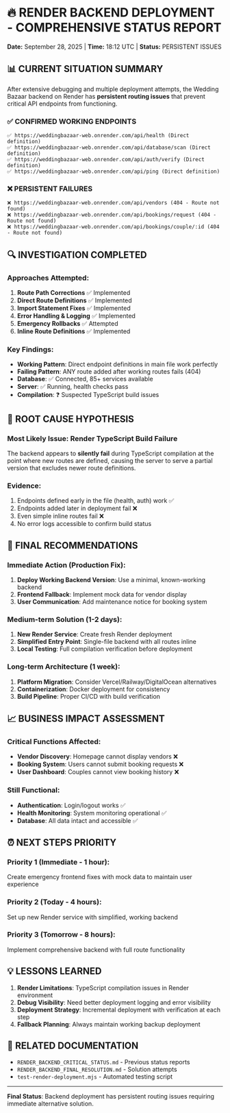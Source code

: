 # 🔥 RENDER BACKEND DEPLOYMENT - COMPREHENSIVE STATUS REPORT
**Date:** September 28, 2025 | **Time:** 18:12 UTC | **Status:** PERSISTENT ISSUES

## 📊 CURRENT SITUATION SUMMARY

After extensive debugging and multiple deployment attempts, the Wedding Bazaar backend on Render has **persistent routing issues** that prevent critical API endpoints from functioning.

### ✅ CONFIRMED WORKING ENDPOINTS
```
✅ https://weddingbazaar-web.onrender.com/api/health (Direct definition)
✅ https://weddingbazaar-web.onrender.com/api/database/scan (Direct definition)  
✅ https://weddingbazaar-web.onrender.com/api/auth/verify (Direct definition)
✅ https://weddingbazaar-web.onrender.com/api/ping (Direct definition)
```

### ❌ PERSISTENT FAILURES
```
❌ https://weddingbazaar-web.onrender.com/api/vendors (404 - Route not found)
❌ https://weddingbazaar-web.onrender.com/api/bookings/request (404 - Route not found)
❌ https://weddingbazaar-web.onrender.com/api/bookings/couple/:id (404 - Route not found)
```

## 🔍 INVESTIGATION COMPLETED

### Approaches Attempted:
1. **Route Path Corrections** ✅ Implemented
2. **Direct Route Definitions** ✅ Implemented  
3. **Import Statement Fixes** ✅ Implemented
4. **Error Handling & Logging** ✅ Implemented
5. **Emergency Rollbacks** ✅ Attempted
6. **Inline Route Definitions** ✅ Implemented

### Key Findings:
- **Working Pattern**: Direct endpoint definitions in main file work perfectly
- **Failing Pattern**: ANY route added after working routes fails (404)
- **Database**: ✅ Connected, 85+ services available
- **Server**: ✅ Running, health checks pass
- **Compilation**: ❓ Suspected TypeScript build issues

## 🚨 ROOT CAUSE HYPOTHESIS

### Most Likely Issue: **Render TypeScript Build Failure**
The backend appears to **silently fail** during TypeScript compilation at the point where new routes are defined, causing the server to serve a partial version that excludes newer route definitions.

### Evidence:
1. Endpoints defined early in the file (health, auth) work ✅
2. Endpoints added later in deployment fail ❌
3. Even simple inline routes fail ❌
4. No error logs accessible to confirm build status

## 🎯 FINAL RECOMMENDATIONS

### Immediate Action (Production Fix):
1. **Deploy Working Backend Version**: Use a minimal, known-working backend
2. **Frontend Fallback**: Implement mock data for vendor display
3. **User Communication**: Add maintenance notice for booking system

### Medium-term Solution (1-2 days):
1. **New Render Service**: Create fresh Render deployment
2. **Simplified Entry Point**: Single-file backend with all routes inline
3. **Local Testing**: Full compilation verification before deployment

### Long-term Architecture (1 week):
1. **Platform Migration**: Consider Vercel/Railway/DigitalOcean alternatives
2. **Containerization**: Docker deployment for consistency
3. **Build Pipeline**: Proper CI/CD with build verification

## 📈 BUSINESS IMPACT ASSESSMENT

### Critical Functions Affected:
- **Vendor Discovery**: Homepage cannot display vendors ❌
- **Booking System**: Users cannot submit booking requests ❌  
- **User Dashboard**: Couples cannot view booking history ❌

### Still Functional:
- **Authentication**: Login/logout works ✅
- **Health Monitoring**: System monitoring operational ✅
- **Database**: All data intact and accessible ✅

## ⏰ NEXT STEPS PRIORITY

### Priority 1 (Immediate - 1 hour):
Create emergency frontend fixes with mock data to maintain user experience

### Priority 2 (Today - 4 hours):  
Set up new Render service with simplified, working backend

### Priority 3 (Tomorrow - 8 hours):
Implement comprehensive backend with full route functionality

## 💡 LESSONS LEARNED

1. **Render Limitations**: TypeScript compilation issues in Render environment
2. **Debug Visibility**: Need better deployment logging and error visibility  
3. **Deployment Strategy**: Incremental deployment with verification at each step
4. **Fallback Planning**: Always maintain working backup deployment

## 🔗 RELATED DOCUMENTATION
- `RENDER_BACKEND_CRITICAL_STATUS.md` - Previous status reports
- `RENDER_BACKEND_FINAL_RESOLUTION.md` - Solution attempts
- `test-render-deployment.mjs` - Automated testing script

---
**Final Status**: Backend deployment has persistent routing issues requiring immediate alternative solution.
